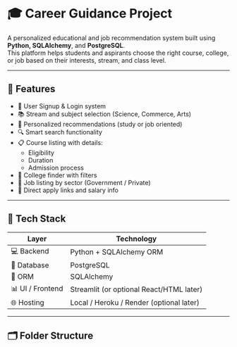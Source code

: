 # 🎓 Career Guidance Project

A personalized educational and job recommendation system built using **Python, SQLAlchemy**, and **PostgreSQL**.  
This platform helps students and aspirants choose the right course, college, or job based on their interests, stream, and class level.

---

## 🚀 Features

- 🔐 User Signup & Login system
- 📚 Stream and subject selection (Science, Commerce, Arts)
- 🎯 Personalized recommendations (study or job oriented)
- 🔍 Smart search functionality
- 📋 Course listing with details:
  - Eligibility
  - Duration
  - Admission process
- 🏫 College finder with filters
- 💼 Job listing by sector (Government / Private)
- 📎 Direct apply links and salary info

---

## 🧱 Tech Stack

| Layer | Technology |
|-------|------------|
| 💻 Backend | Python + SQLAlchemy ORM |
| 🐘 Database | PostgreSQL |
| 🧠 ORM | SQLAlchemy |
| 📊 UI / Frontend | Streamlit (or optional React/HTML later) |
| 🌐 Hosting | Local / Heroku / Render (optional later) |

---

## 🗂️ Folder Structure

